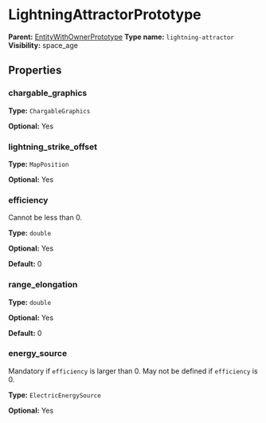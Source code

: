 # LightningAttractorPrototype

**Parent:** [EntityWithOwnerPrototype](EntityWithOwnerPrototype.md)
**Type name:** `lightning-attractor`
**Visibility:** space_age

## Properties

### chargable_graphics

**Type:** `ChargableGraphics`

**Optional:** Yes

### lightning_strike_offset

**Type:** `MapPosition`

**Optional:** Yes

### efficiency

Cannot be less than 0.

**Type:** `double`

**Optional:** Yes

**Default:** 0

### range_elongation

**Type:** `double`

**Optional:** Yes

**Default:** 0

### energy_source

Mandatory if `efficiency` is larger than 0. May not be defined if `efficiency` is 0.

**Type:** `ElectricEnergySource`

**Optional:** Yes

